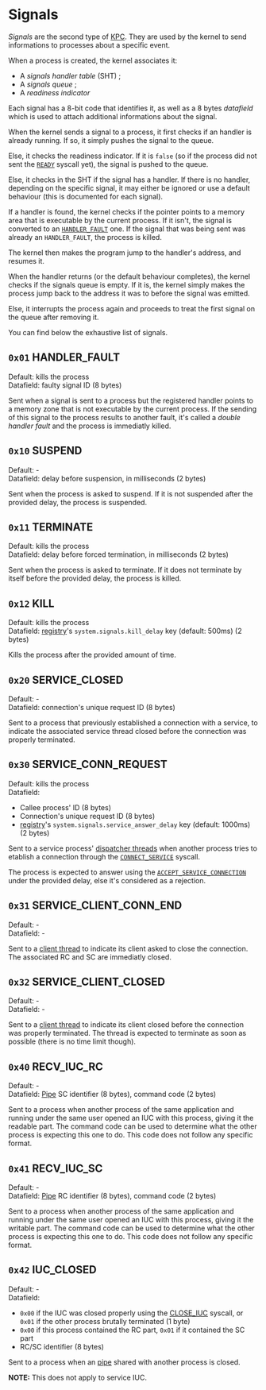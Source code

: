 # Signals

_Signals_ are the second type of [KPC](../technical/kpc.md). They are used by the kernel to send informations to processes about a specific event.

When a process is created, the kernel associates it:

* A _signals handler table_ (SHT) ;
* A _signals queue_ ;
* A _readiness indicator_

Each signal has a 8-bit code that identifies it, as well as a 8 bytes _datafield_ which is used to attach additional informations about the signal.

When the kernel sends a signal to a process, it first checks if an handler is already running. If so, it simply pushes the signal to the queue.

Else, it checks the readiness indicator. If it is `false` (so if the process did not sent the [`READY`](syscalls.md#0x04-ready) syscall yet), the signal is pushed to the queue.

Else, it checks in the SHT if the signal has a handler. If there is no handler, depending on the specific signal, it may either be ignored or use a default behaviour (this is documented for each signal).

If a handler is found, the kernel checks if the pointer points to a memory area that is executable by the current process. If it isn't, the signal is converted to an [`HANDLER_FAULT`](#0x01-handler_fault) one. If the signal that was being sent was already an `HANDLER_FAULT`, the process is killed.

The kernel then makes the program jump to the handler's address, and resumes it.

When the handler returns (or the default behaviour completes), the kernel checks if the signals queue is empty. If it is, the kernel simply makes the process jump back to the address it was to before the signal was emitted.

Else, it interrupts the process again and proceeds to treat the first signal on the queue after removing it.

You can find below the exhaustive list of signals.

## `0x01` HANDLER_FAULT

Default: kills the process  
Datafield: faulty signal ID (8 bytes)

Sent when a signal is sent to a process but the registered handler points to a memory zone that is not executable by the current process.
If the sending of this signal to the process results to another fault, it's called a _double handler fault_ and the process is immediatly killed.

## `0x10` SUSPEND

Default: -  
Datafield: delay before suspension, in milliseconds (2 bytes)

Sent when the process is asked to suspend. If it is not suspended after the provided delay, the process is suspended.

## `0x11` TERMINATE

Default: kills the process  
Datafield: delay before forced termination, in milliseconds (2 bytes)

Sent when the process is asked to terminate. If it does not terminate by itself before the provided delay, the process is killed.

## `0x12` KILL

Default: kills the process  
Datafield: [registry](registry.md)'s `system.signals.kill_delay` key (default: 500ms) (2 bytes)

Kills the process after the provided amount of time.

## `0x20` SERVICE_CLOSED

Default: -  
Datafield: connection's unique request ID (8 bytes)

Sent to a process that previously established a connection with a service, to indicate the associated service thread closed before the connection was properly terminated.

## `0x30` SERVICE_CONN_REQUEST

Default: kills the process  
Datafield:
* Callee process' ID (8 bytes)
* Connection's unique request ID (8 bytes)
* [registry](registry.md)'s `system.signals.service_answer_delay` key (default: 1000ms) (2 bytes)

Sent to a service process' [dispatcher threads](services.md#thread-types) when another process tries to etablish a connection through the [`CONNECT_SERVICE`](syscalls.md#0x20-connect_service) syscall.

The process is expected to answer using the [`ACCEPT_SERVICE_CONNECTION`](syscalls.md#0x30-accept_service_conn) under the provided delay, else it's considered as a rejection.

## `0x31` SERVICE_CLIENT_CONN_END

Default: -  
Datafield: -

Sent to a [client thread](services.md#thread-types) to indicate its client asked to close the connection.
The associated RC and SC are immediatly closed.

## `0x32` SERVICE_CLIENT_CLOSED

Default: -  
Datafield: -

Sent to a [client thread](services.md#thread-types) to indicate its client closed before the connection was properly terminated.
The thread is expected to terminate as soon as possible (there is no time limit though).

## `0x40` RECV_IUC_RC

Default: -  
Datafield: [Pipe](ipc.md#pipes) SC identifier (8 bytes), command code (2 bytes)

Sent to a process when another process of the same application and running under the same user opened an IUC with this process, giving it the readable part.
The command code can be used to determine what the other process is expecting this one to do. This code does not follow any specific format.

## `0x41` RECV_IUC_SC

Default: -  
Datafield: [Pipe](ipc.md#pipes) RC identifier (8 bytes), command code (2 bytes)

Sent to a process when another process of the same application and running under the same user opened an IUC with this process, giving it the writable part.
The command code can be used to determine what the other process is expecting this one to do. This code does not follow any specific format.

## `0x42` IUC_CLOSED

Default: -  
Datafield:
* `0x00` if the IUC was closed properly using the [CLOSE_IUC](syscalls.md#0x42-close_iuc) syscall, or `0x01` if the other process brutally terminated (1 byte)
* `0x00` if this process contained the RC part, `0x01` if it contained the SC part
* RC/SC identifier (8 bytes)

Sent to a process when an [pipe](ipc.md#pipes) shared with another process is closed.

**NOTE:** This does not apply to service IUC.
